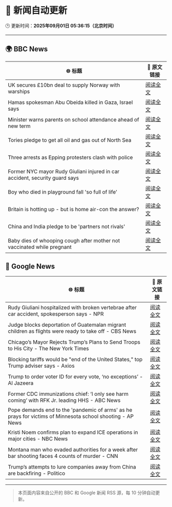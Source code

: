 # 🧠 新闻自动更新

🕒 更新时间：**2025年09月01日 05:36:15（北京时间）**

---

## 🌍 BBC News

| 🌐 标题 | 🔗 原文链接 |
|--------|-------------|
| UK secures £10bn deal to supply Norway with warships | [阅读全文](https://www.bbc.com/news/articles/cr5rgdpvn63o?at_medium=RSS&at_campaign=rss) |
| Hamas spokesman Abu Obeida killed in Gaza, Israel says | [阅读全文](https://www.bbc.com/news/articles/cm214r5rd29o?at_medium=RSS&at_campaign=rss) |
| Minister warns parents on school attendance ahead of new term | [阅读全文](https://www.bbc.com/news/articles/cg7jk3rr225o?at_medium=RSS&at_campaign=rss) |
| Tories pledge to get all oil and gas out of North Sea | [阅读全文](https://www.bbc.com/news/articles/cp890n51684o?at_medium=RSS&at_campaign=rss) |
| Three arrests as Epping protesters clash with police | [阅读全文](https://www.bbc.com/news/articles/cx2970686qzo?at_medium=RSS&at_campaign=rss) |
| Former NYC mayor Rudy Giuliani injured in car accident, security guard says | [阅读全文](https://www.bbc.com/news/articles/crm4gdwerj3o?at_medium=RSS&at_campaign=rss) |
| Boy who died in playground fall 'so full of life' | [阅读全文](https://www.bbc.com/news/articles/cg4x6re1zwro?at_medium=RSS&at_campaign=rss) |
| Britain is hotting up - but is home air-con the answer? | [阅读全文](https://www.bbc.com/news/articles/c5yl5v4elgno?at_medium=RSS&at_campaign=rss) |
| China and India pledge to be 'partners not rivals' | [阅读全文](https://www.bbc.com/news/articles/clyrwv0egzro?at_medium=RSS&at_campaign=rss) |
| Baby dies of whooping cough after mother not vaccinated while pregnant | [阅读全文](https://www.bbc.com/news/articles/cx2xe5l4mn5o?at_medium=RSS&at_campaign=rss) |

## 📰 Google News

| 🌐 标题 | 🔗 原文链接 |
|--------|-------------|
| Rudy Giuliani hospitalized with broken vertebrae after car accident, spokesperson says - NPR | [阅读全文](https://news.google.com/rss/articles/CBMiowFBVV95cUxPbFA2Z3VJZmpsM0V1SVFIdFMtWnc5Tkk5amZlbzdDbzdXdnYyNVdiLWRJMFN6bTNyMUpWM28zektQTE1TV2pwbGVlYVVRWUNYZElIc3FKTllONWk3bzZWY1cweFh3TWtaekZHREo4MHRRbEVwUU9oaUJuN05oNFE5ZzFPSkZzc3BtZ0thZVFtM19OcDBfMzI1QW5QNDl0M3Nwa0RB?oc=5) |
| Judge blocks deportation of Guatemalan migrant children as flights were ready to take off - CBS News | [阅读全文](https://news.google.com/rss/articles/CBMifkFVX3lxTFBad0hZdDRKT1FzNlhLUU9PZ2dxNk15TGVfMnFxYUtMUHlTS2F1R3VGWlRaSVRZcUhUNzBPX3FuR2xzWTNUZEc1Nlp4akhvdEd0dTVENGJ3aXJSY1kwakhzZk11bDZoNlFtUUk1UWFEZ3h6OGtYQTBwQnNsR0d4QdIBgwFBVV95cUxOZmhza240d1NnSjI5emdOR1g5ZlpQaXZJdlhVR2V3dlBXS0V5VkRiYUdNYW1UcV8wTHFWUDFQYWF0NXdRVGtkak54MERodG01SUc2T0h3bTRKQm9tOFNnQ05pN2NYWnJLQ0hXQmlSN2hDcnRaVnA1d2Z0MFpqZmJfUndwWQ?oc=5) |
| Chicago’s Mayor Rejects Trump’s Plans to Send Troops to His City - The New York Times | [阅读全文](https://news.google.com/rss/articles/CBMimAFBVV95cUxOMXBmdjB4SEgyUGtkLU5aeVFFMkhQX2dyWkFsZzlfNGJ5VFZCS1RBVmdYMk9oa0RHRGVFY1dqT2phTzhLRjE4bmx5R0E2NEtIR2haQmtTUUQ2bzJNMXFOTm1DQXlXeDZEN1ROdUtFdWY3TnlKbjdKZHJWYW9WUVRBaTBDUkZ0XzRwdGg0NGxaNXAwZWJOMlBOQg?oc=5) |
| Blocking tariffs would be "end of the United States," top Trump adviser says - Axios | [阅读全文](https://news.google.com/rss/articles/CBMibEFVX3lxTE56VXlPeFpocjN5d1Z1VThKUF9oY3RQOVRNQWQ5RlgxWWdaOTBMbWY2Yjd1WTFvTG5CX2ZXUHc3NzlvYnIxbzBjdWZ1aWxOMXlZNzJGV2VnbnhFMjM4Z1Z4ZXFyTmVMZWViSEE4cQ?oc=5) |
| Trump to order voter ID for every vote, ‘no exceptions’ - Al Jazeera | [阅读全文](https://news.google.com/rss/articles/CBMimAFBVV95cUxPR2pvZWJPYzlYNVJnMzFhbXB5aGJNVUpwalNjeVYwNnBmVFFxeXdIbGdUdU1jcVdtZFp6Rzl2c2hIR19PTFhDaHZrS2xtWHhqNjJEbFVpRzRmSm1GVF9qcGh6di1icjhCTWJfdEE3ZmltVUNjOG81MC1HRHJfNWV0aDIxVFY0bkNWcFdYMUZ5OFF6V2hlVjNzRdIBngFBVV95cUxPVEcyTEJObGNoYUx5aTJoWjNlRDJ4WjltTmotNkxPb1h2RTFQb3NObDdfQ2gzdU1OTnVzVjd3LS1uSEFJLUM0bWpqRFpySVBBSFhVa1ZXTl9GM2NveU8zS19qbk9sNTNJd2hOcnVsRHpZMm5JMEFKMUxqTGFRdm94eTlyY0Zac3RsU0FLVnZsT3NrTEZIdkc3ZnBRU2V5QQ?oc=5) |
| Former CDC immunizations chief: ‘I only see harm coming’ with RFK Jr. leading HHS - ABC News | [阅读全文](https://news.google.com/rss/articles/CBMiogFBVV95cUxNWU9sb0tLTHBaeDlsNHVEaFlmaXUtSDFkcW1OQlpiWEJ4emtLanV5R1FSd3Y0WFhpdy1sRVNUREVYZmh2cmlKMGVhWUllUS1SRWlaZElDOTBoeVMxaUh3aHF2emVsdEJnZ3ZZLVNST3JjQzVMeTJDU3ZTZlhfTUl1VVJ6cGphdGw2Tzh0WVRZQWRWcmdETVBnbl8ybXFUWUNmaEHSAacBQVVfeXFMTVMwRVNEYTNhU2VFUW5CMHNNekgwRGtBdUpJamhZd2s5eWN5cFlOR3U4UUZvRzczQmpub1ByZC1TejFBNzhqaDUxVFFGT1RSd1JYU0V3amNGLTRZZ1A2aVJDTFBBdkFZdk96d3l3NTdzZ0diMEZQd2dpZmQ1MHUzbHBQbTZqZV91NlpxMmpURDh6aE44ckIwa3RPZGxOZnczbmVpVFJnNVE?oc=5) |
| Pope demands end to the 'pandemic of arms' as he prays for victims of Minnesota school shooting - AP News | [阅读全文](https://news.google.com/rss/articles/CBMijwFBVV95cUxPdERzaUVPVGl1VHpmT0ZOSFpRdS0xMXhpN0R1ZEYzb0Zva0ZuYVlTSUZXT1FPeU9vNHA2Y1RiazVUVE5UTG8wZ0k0dXEzNENCVTNCYm96eXZCQk84SXdzd1lEcVhmZ2VGOFA1TEtwZUhFamFFQUJ2MkJlbi01WDZVRHNURXdPSjRUTHdEQzk0TQ?oc=5) |
| Kristi Noem confirms plan to expand ICE operations in major cities - NBC News | [阅读全文](https://news.google.com/rss/articles/CBMiwwFBVV95cUxPam9RV3BkOTItMTI0aEFEN3hjdksxMjlaTlVSWWZQd0dicTcxMEI1UFZmS0hLZEhqQm90UllFcElmcGVXLXEyTmR5Vno3LWxMVVJlRUJhRVNBcThWMHAzU1BnM2NqX3NKSE95SFdYOGNhRmxaeloxZlIyUUYtODgxM0Z4cmNDUjl4U1NXYnNGMFBKcnZ5WUhFRks0QjFYU1lFc1c5RTlfdTlNa2dNU0R6eXRzSHR4YlBQXzZtc0QzUk1GdVk?oc=5) |
| Montana man who evaded authorities for a week after bar shooting faces 4 counts of murder - CNN | [阅读全文](https://news.google.com/rss/articles/CBMigwFBVV95cUxPNmZKeERIY1ZjTGZBWXc1NkNGU0toQ1Y5SW94c2dLSVhLS0owc19DTmRmZ1U5X1pkMUdING11QVRQNG1wc2JveDZ5anBhVkJjaGwyU1pWOEt2SWVPd0lGX1dwSTN6ZnoyY1U3Qy00NjJUNDNQczFXcTZVdzVVMDBSYlpTRQ?oc=5) |
| Trump’s attempts to lure companies away from China are backfiring - Politico | [阅读全文](https://news.google.com/rss/articles/CBMiqAFBVV95cUxPcmloNGNRcnQ4MTRKNjZKQ3loVmJRSUdKQ0V5aFIxVlZVZGtQLWFqaVdsZFRPWlRucTdSTF9sVV9TdHRIaDRlNHZGdXRhU1FXalpOdm5HcUZKUUZWbzZIWWhhWmppQjNVZXY1OEEzZHNaSjZPX1drckRrUzJmazFnQzdPRzZYTlJqTkxyTE1zRmw4RVdLQmppYk1KRnRwQk4wUGhMMm9oc20?oc=5) |

---
> 本页面内容来自公开的 BBC 和 Google 新闻 RSS 源，每 10 分钟自动更新。